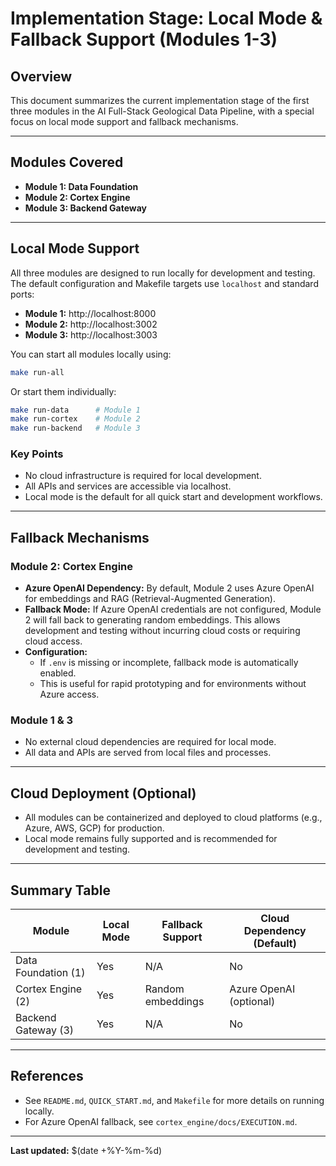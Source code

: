 # Implementation Stage: Local Mode & Fallback Support (Modules 1-3)

## Overview

This document summarizes the current implementation stage of the first three modules in the AI Full-Stack Geological Data Pipeline, with a special focus on local mode support and fallback mechanisms.

---

## Modules Covered

- **Module 1: Data Foundation**
- **Module 2: Cortex Engine**
- **Module 3: Backend Gateway**

---

## Local Mode Support

All three modules are designed to run locally for development and testing. The default configuration and Makefile targets use `localhost` and standard ports:

- **Module 1:** http://localhost:8000
- **Module 2:** http://localhost:3002
- **Module 3:** http://localhost:3003

You can start all modules locally using:

```bash
make run-all
```

Or start them individually:

```bash
make run-data      # Module 1
make run-cortex    # Module 2
make run-backend   # Module 3
```

### Key Points

- No cloud infrastructure is required for local development.
- All APIs and services are accessible via localhost.
- Local mode is the default for all quick start and development workflows.

---

## Fallback Mechanisms

### Module 2: Cortex Engine

- **Azure OpenAI Dependency:** By default, Module 2 uses Azure OpenAI for embeddings and RAG (Retrieval-Augmented Generation).
- **Fallback Mode:** If Azure OpenAI credentials are not configured, Module 2 will fall back to generating random embeddings. This allows development and testing without incurring cloud costs or requiring cloud access.
- **Configuration:**
  - If `.env` is missing or incomplete, fallback mode is automatically enabled.
  - This is useful for rapid prototyping and for environments without Azure access.

### Module 1 & 3

- No external cloud dependencies are required for local mode.
- All data and APIs are served from local files and processes.

---

## Cloud Deployment (Optional)

- All modules can be containerized and deployed to cloud platforms (e.g., Azure, AWS, GCP) for production.
- Local mode remains fully supported and is recommended for development and testing.

---

## Summary Table

| Module              | Local Mode | Fallback Support  | Cloud Dependency (Default) |
| ------------------- | ---------- | ----------------- | -------------------------- |
| Data Foundation (1) | Yes        | N/A               | No                         |
| Cortex Engine (2)   | Yes        | Random embeddings | Azure OpenAI (optional)    |
| Backend Gateway (3) | Yes        | N/A               | No                         |

---

## References

- See `README.md`, `QUICK_START.md`, and `Makefile` for more details on running locally.
- For Azure OpenAI fallback, see `cortex_engine/docs/EXECUTION.md`.

---

**Last updated:** $(date +%Y-%m-%d)
